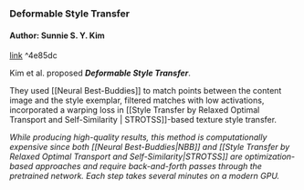 ### Deformable Style Transfer
#### Author: Sunnie S. Y. Kim

[link](https://arxiv.org/pdf/2003.11038.pdf) ^4e85dc


Kim et al. proposed ***Deformable Style Transfer***.

They used [[Neural Best-Buddies]] to match points between the content image and the style exemplar, filtered matches with low activations, incorporated a warping loss in [[Style Transfer by Relaxed Optimal Transport and Self-Similarity | STROTSS]]-based texture style transfer. 

*While producing high-quality results, this method is computationally expensive since both [[Neural Best-Buddies|NBB]] and [[Style Transfer by Relaxed Optimal Transport and Self-Similarity|STROTSS]] are optimization-based approaches and require back-and-forth passes through the pretrained network. Each step takes several minutes on a modern GPU.*